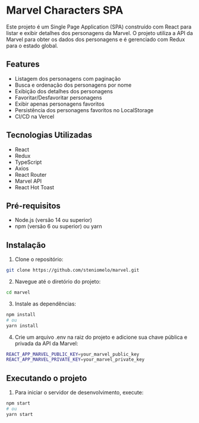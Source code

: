 # Marvel Characters SPA

Este projeto é um Single Page Application (SPA) construído com React para listar e exibir detalhes dos personagens da Marvel. O projeto utiliza a API da Marvel para obter os dados dos personagens e é gerenciado com Redux para o estado global.

## Features

- Listagem dos personagens com paginação
- Busca e ordenação dos personagens por nome
- Exibição dos detalhes dos personagens
- Favoritar/Desfavoritar personagens
- Exibir apenas personagens favoritos
- Persistência dos personagens favoritos no LocalStorage
- CI/CD na Vercel

## Tecnologias Utilizadas

- React
- Redux
- TypeScript
- Axios
- React Router
- Marvel API
- React Hot Toast

## Pré-requisitos

- Node.js (versão 14 ou superior)
- npm (versão 6 ou superior) ou yarn

## Instalação

1. Clone o repositório:

```bash
git clone https://github.com/steniomelo/marvel.git
```

2. Navegue até o diretório do projeto:

```bash
cd marvel
```

3. Instale as dependências:

```bash
npm install
# ou
yarn install
```

4. Crie um arquivo .env na raiz do projeto e adicione sua chave pública e privada da API da Marvel:

```bash
REACT_APP_MARVEL_PUBLIC_KEY=your_marvel_public_key
REACT_APP_MARVEL_PRIVATE_KEY=your_marvel_private_key
```

## Executando o projeto

1. Para iniciar o servidor de desenvolvimento, execute:

```bash
npm start
# ou
yarn start
```
